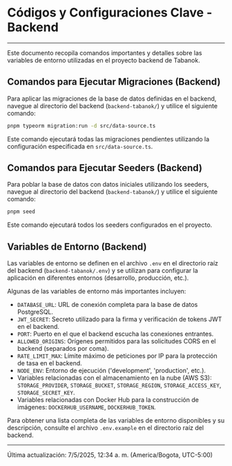 # Códigos y Configuraciones Clave - Backend

---

Este documento recopila comandos importantes y detalles sobre las variables de entorno utilizadas en el proyecto backend de Tabanok.

## Comandos para Ejecutar Migraciones (Backend)

Para aplicar las migraciones de la base de datos definidas en el backend, navegue al directorio del backend (`backend-tabanok/`) y utilice el siguiente comando:

```bash
pnpm typeorm migration:run -d src/data-source.ts
```

Este comando ejecutará todas las migraciones pendientes utilizando la configuración especificada en `src/data-source.ts`.

## Comandos para Ejecutar Seeders (Backend)

Para poblar la base de datos con datos iniciales utilizando los seeders, navegue al directorio del backend (`backend-tabanok/`) y utilice el siguiente comando:

```bash
pnpm seed
```

Este comando ejecutará todos los seeders configurados en el proyecto.

## Variables de Entorno (Backend)

Las variables de entorno se definen en el archivo `.env` en el directorio raíz del backend (`backend-tabanok/.env`) y se utilizan para configurar la aplicación en diferentes entornos (desarrollo, producción, etc.).

Algunas de las variables de entorno más importantes incluyen:

*   `DATABASE_URL`: URL de conexión completa para la base de datos PostgreSQL.
*   `JWT_SECRET`: Secreto utilizado para la firma y verificación de tokens JWT en el backend.
*   `PORT`: Puerto en el que el backend escucha las conexiones entrantes.
*   `ALLOWED_ORIGINS`: Orígenes permitidos para las solicitudes CORS en el backend (separados por coma).
*   `RATE_LIMIT_MAX`: Límite máximo de peticiones por IP para la protección de tasa en el backend.
*   `NODE_ENV`: Entorno de ejecución ('development', 'production', etc.).
*   Variables relacionadas con el almacenamiento en la nube (AWS S3): `STORAGE_PROVIDER`, `STORAGE_BUCKET`, `STORAGE_REGION`, `STORAGE_ACCESS_KEY`, `STORAGE_SECRET_KEY`.
*   Variables relacionadas con Docker Hub para la construcción de imágenes: `DOCKERHUB_USERNAME`, `DOCKERHUB_TOKEN`.

Para obtener una lista completa de las variables de entorno disponibles y su descripción, consulte el archivo `.env.example` en el directorio raíz del backend.

---

Última actualización: 7/5/2025, 12:34 a. m. (America/Bogota, UTC-5:00)
